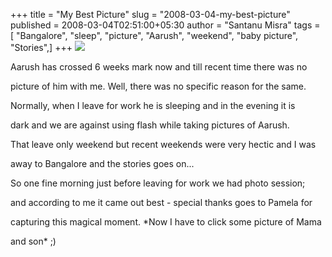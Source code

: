 +++
title = "My Best Picture"
slug = "2008-03-04-my-best-picture"
published = 2008-03-04T02:51:00+05:30
author = "Santanu Misra"
tags = [ "Bangalore", "sleep", "picture", "Aarush", "weekend", "baby picture", "Stories",]
+++
[![](../images/thumbnails/2008-03-04-my-best-picture-IMG_1153.jpg)](../images/2008-03-04-my-best-picture-IMG_1153.jpg)

  

Aarush has crossed 6 weeks mark now and till recent time there was no
picture of him with me. Well, there was no specific reason for the same.
Normally, when I leave for work he is sleeping and in the evening it is
dark and we are against using flash while taking pictures of Aarush.
That leave only weekend but recent weekends were very hectic and I was
away to Bangalore and the stories goes on...

So one fine morning just before leaving for work we had photo session;
and according to me it came out best - special thanks goes to Pamela for
capturing this magical moment. *Now I have to click some picture of Mama
and son* ;)
